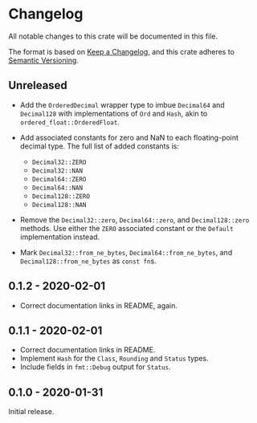 # Changelog

All notable changes to this crate will be documented in this file.

The format is based on [Keep a Changelog], and this crate adheres to [Semantic
Versioning].

## Unreleased

* Add the `OrderedDecimal` wrapper type to imbue `Decimal64` and `Decimal128`
  with implementations of `Ord` and `Hash`, akin to
  `ordered_float::OrderedFloat`.

* Add associated constants for zero and NaN to each floating-point decimal
  type. The full list of added constants is:

  * `Decimal32::ZERO`
  * `Decimal32::NAN`
  * `Decimal64::ZERO`
  * `Decimal64::NAN`
  * `Decimal128::ZERO`
  * `Decimal128::NAN`

* Remove the `Decimal32::zero`, `Decimal64::zero`, and `Decimal128::zero`
  methods. Use either the `ZERO` associated constant or the `Default`
  implementation instead.

* Mark `Decimal32::from_ne_bytes`, `Decimal64::from_ne_bytes`, and
  `Decimal128::from_ne_bytes` as `const fn`s.

## 0.1.2 - 2020-02-01

* Correct documentation links in README, again.

## 0.1.1 - 2020-02-01

* Correct documentation links in README.
* Implement `Hash` for the `Class`, `Rounding` and `Status` types.
* Include fields in `fmt::Debug` output for `Status`.

## 0.1.0 - 2020-01-31

Initial release.

[Keep a Changelog]: https://keepachangelog.com/en/1.0.0/
[Semantic Versioning]: https://semver.org/spec/v2.0.0.html
